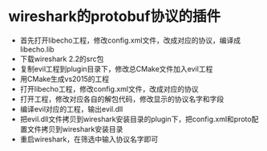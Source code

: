 # wireshark的protobuf协议的插件 #
* 首先打开libecho工程，修改config.xml文件，改成对应的协议，编译成libecho.lib
* 下载wireshark 2.2的src包
* 复制evil工程到plugin目录下，修改总CMake文件加入evil工程
* 用CMake生成vs2015的工程
* 打开libecho工程，修改config.xml文件，改成对应的协议
* 打开工程，修改对应各自的解包代码，修改显示的协议名字和字段
* 编译evil对应的工程，输出evil.dll
* 把evil.dll文件拷贝到wireshark安装目录的plugin下，把config.xml和proto配置文件拷贝到wireshark安装目录
* 重启wireshark，在筛选中输入协议名字即可
